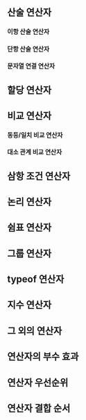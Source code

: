 ## 산술 연산자
#### 이항 산술 연산자
#### 단항 산술 연산자
#### 문자열 연결 연산자 

## 할당 연산자

## 비교 연산자
#### 동등/일치 비교 연산자
#### 대소 관계 비교 연산자

## 삼항 조건 연산자

## 논리 연산자

## 쉼표 연산자

## 그룹 연산자

## typeof 연산자

## 지수 연산자

## 그 외의 연산자

## 연산자의 부수 효과

## 연산자 우선순위

## 연산자 결합 순서


